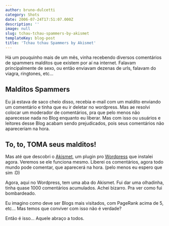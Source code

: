 ```yaml
---
author: bruno-dulcetti
category: Shots
date: 2006-07-24T17:51:07.000Z
description: ''
image: null
slug: tchau-tchau-spammers-by-akismet
templateKey: blog-post
title: 'Tchau tchau Spammers by Akismet'
---
```


Há um pouquinho mais de um mês, vinha recebendo diversos comentários de spammers malditos que existem por aí na internet. Falavam principalmente de sexo, ou então enviavam dezenas de urls, falavam do viagra, ringtones, etc...

## Malditos Spammers

Eu já estava de saco cheio disso, recebia e-mail com um maldito enviando um comentário e tinha que eu ir deletar no wordpress. Mas ae resolvi colocar um moderador de comentários, pra que pelo menos não aparecesse nada no Blog enquanto eu liberar. Mas com isso ou usuários e leitores desse Blog acabam sendo prejudicados, pois seus comentários não apareceriam na hora.

## To, to, TOMA seus malditos!

Mas até que descobri o <a href="http://akismet.com/">Akismet</a>, um plugin pro <a href="http://www.wordpress.org">Wordpress</a> que instalei agora. Veremos se ele funciona mesmo. Liberei os comentários, agora todo mundo pode comentar, que aparecerá na hora. (pelo menos eu espero que sim :D)

Agora, aqui no Wordpress, tem uma aba do Akismet. Fui dar uma olhadinha, tinha quase 1000 comentários acumulados. Achei bizarro. Pra ver como fui bombardeado.

Eu imagino como deve ser Blogs mais visitados, com PageRank acima de 5, etc... Mas temos que conviver com isso não é verdade?

Então é isso... Aquele abraço a todos.
